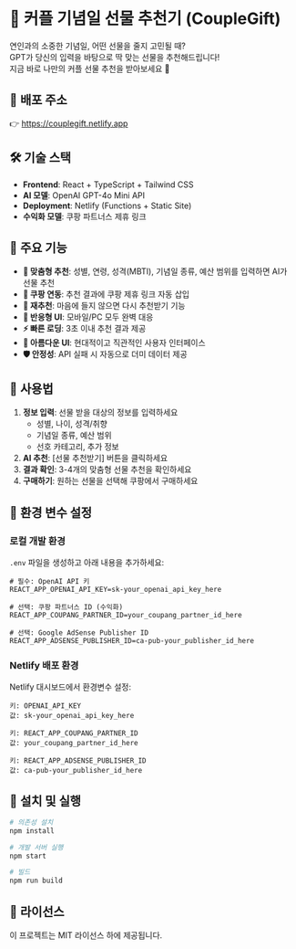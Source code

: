 # 💝 커플 기념일 선물 추천기 (CoupleGift)

연인과의 소중한 기념일, 어떤 선물을 줄지 고민될 때?  
GPT가 당신의 입력을 바탕으로 딱 맞는 선물을 추천해드립니다!  
지금 바로 나만의 커플 선물 추천을 받아보세요 🎁

## 🚀 배포 주소

👉 https://couplegift.netlify.app

## 🛠️ 기술 스택

* **Frontend**: React + TypeScript + Tailwind CSS
* **AI 모델**: OpenAI GPT-4o Mini API
* **Deployment**: Netlify (Functions + Static Site)
* **수익화 모델**: 쿠팡 파트너스 제휴 링크

## 🎯 주요 기능

* **🎁 맞춤형 추천**: 성별, 연령, 성격(MBTI), 기념일 종류, 예산 범위를 입력하면 AI가 선물 추천
* **🔗 쿠팡 연동**: 추천 결과에 쿠팡 제휴 링크 자동 삽입
* **🔄 재추천**: 마음에 들지 않으면 다시 추천받기 기능
* **📱 반응형 UI**: 모바일/PC 모두 완벽 대응
* **⚡ 빠른 로딩**: 3초 이내 추천 결과 제공
* **🎨 아름다운 UI**: 현대적이고 직관적인 사용자 인터페이스
* **🛡️ 안정성**: API 실패 시 자동으로 더미 데이터 제공

## 🧠 사용법

1. **정보 입력**: 선물 받을 대상의 정보를 입력하세요  
   * 성별, 나이, 성격/취향  
   * 기념일 종류, 예산 범위  
   * 선호 카테고리, 추가 정보
2. **AI 추천**: [선물 추천받기] 버튼을 클릭하세요
3. **결과 확인**: 3-4개의 맞춤형 선물 추천을 확인하세요
4. **구매하기**: 원하는 선물을 선택해 쿠팡에서 구매하세요

## 🔐 환경 변수 설정

### 로컬 개발 환경

`.env` 파일을 생성하고 아래 내용을 추가하세요:

```
# 필수: OpenAI API 키
REACT_APP_OPENAI_API_KEY=sk-your_openai_api_key_here

# 선택: 쿠팡 파트너스 ID (수익화)
REACT_APP_COUPANG_PARTNER_ID=your_coupang_partner_id_here

# 선택: Google AdSense Publisher ID
REACT_APP_ADSENSE_PUBLISHER_ID=ca-pub-your_publisher_id_here
```

### Netlify 배포 환경

Netlify 대시보드에서 환경변수 설정:

```
키: OPENAI_API_KEY
값: sk-your_openai_api_key_here

키: REACT_APP_COUPANG_PARTNER_ID
값: your_coupang_partner_id_here

키: REACT_APP_ADSENSE_PUBLISHER_ID
값: ca-pub-your_publisher_id_here
```

## 🚀 설치 및 실행

```bash
# 의존성 설치
npm install

# 개발 서버 실행
npm start

# 빌드
npm run build
```

## 📄 라이선스

이 프로젝트는 MIT 라이선스 하에 제공됩니다. 